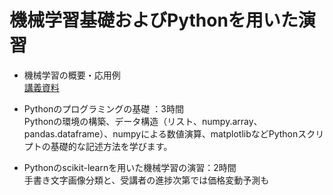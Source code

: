 ﻿# 機械学習基礎およびPythonを用いた演習

- 機械学習の概要・応用例  
[講義資料](https://github.com/hhachiya/PythonHCSHD/blob/master/%E6%A9%9F%E6%A2%B0%E5%AD%A6%E7%BF%92%E3%81%AE%E6%A6%82%E8%A6%81%E3%83%BB%E5%BF%9C%E7%94%A8%E4%BE%8B.pdf)

- Pythonのプログラミングの基礎 ：3時間  
Pythonの環境の構築、データ構造（リスト、numpy.array、pandas.dataframe）、numpyによる数値演算、matplotlibなどPythonスクリプトの基礎的な記述方法を学びます。

- Pythonのscikit-learnを用いた機械学習の演習：2時間  
手書き文字画像分類と、受講者の進捗次第では価格変動予測も
